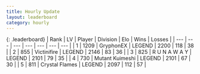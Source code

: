 ```yaml
---
title: Hourly Update
layout: leaderboard
category: hourly
---
```


{: .leaderboard}
| Rank | LV | Player | Division | Elo | Wins | Losses |
| --- | --- | --- | --- | --- | --- | --- |
| <span data-change="0">1</span> | 1209 | <span title="ID: 315148">GryphonEX</span> | LEGEND | <span data-change="0">2200</span> | <span data-change="0">118</span> | <span data-change="0">38</span> |
| <span data-change="0">2</span> | 855 | <span title="ID: 112242">Victinifire</span> | LEGEND | <span data-change="0">2146</span> | <span data-change="0">83</span> | <span data-change="0">36</span> |
| <span data-change="0">3</span> | 825 | <span title="ID: 66144">R U N A W A Y</span> | LEGEND | <span data-change="0">2101</span> | <span data-change="0">79</span> | <span data-change="0">35</span> |
| <span data-change="0">4</span> | 730 | <span title="ID: 520098">Mutant Kuimeshi</span> | LEGEND | <span data-change="0">2101</span> | <span data-change="0">67</span> | <span data-change="0">30</span> |
| <span data-change="0">5</span> | 811 | <span title="ID: 163201">Crystal Flames</span> | LEGEND | <span data-change="0">2097</span> | <span data-change="0">112</span> | <span data-change="0">57</span> |